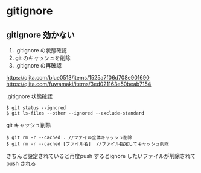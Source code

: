 # gitignore

## gitignore 効かない

1. .gitignore の状態確認
2. git のキャッシュを削除
3. .gitignore の再確認

https://qiita.com/blue0513/items/1525a7f06d708e901690
https://qiita.com/fuwamaki/items/3ed021163e50beab7154

.gitignore 状態確認

```
$ git status --ignored
$ git ls-files --other --ignored --exclude-standard
```

git キャッシュ削除

```
$ git rm -r --cached . //ファイル全体キャッシュ削除
$ git rm -r --cached [ファイル名]  //ファイル指定してキャッシュ削除
```

きちんと設定されていると再度push するとignore したいファイルが削除されてpush される 
